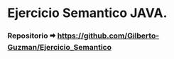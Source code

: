 # Ejercicio Semantico JAVA.

### Repositorio 🠮 https://github.com/Gilberto-Guzman/Ejercicio_Semantico
